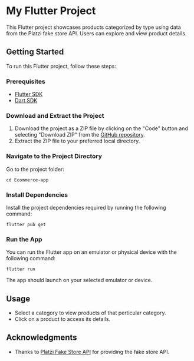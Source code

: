 
# My Flutter Project

This Flutter project showcases products categorized by type using data from the Platzi fake store API. Users can explore and view product details.

## Getting Started

To run this Flutter project, follow these steps:

### Prerequisites

- [Flutter SDK](https://flutter.dev/docs/get-started/install)
- [Dart SDK](https://dart.dev/get-dart)

### Download and Extract the Project

1. Download the project as a ZIP file by clicking on the "Code" button and selecting "Download ZIP" from the [GitHub repository](https://github.com/NxtNinja/Ecommerce-app).
2. Extract the ZIP file to your preferred local directory.

### Navigate to the Project Directory

Go to the project folder:

```shell
cd Ecommerce-app
```

### Install Dependencies

Install the project dependencies required by running the following command:

```shell
flutter pub get
```

### Run the App

You can run the Flutter app on an emulator or physical device with the following command:

```shell
flutter run
```

The app should launch on your selected emulator or device.

## Usage

- Select a category to view products of that perticular category.
- Click on a product to access its details.


## Acknowledgments

- Thanks to [Platzi Fake Store API](https://fakeapi.platzi.com/) for providing the fake store API.
